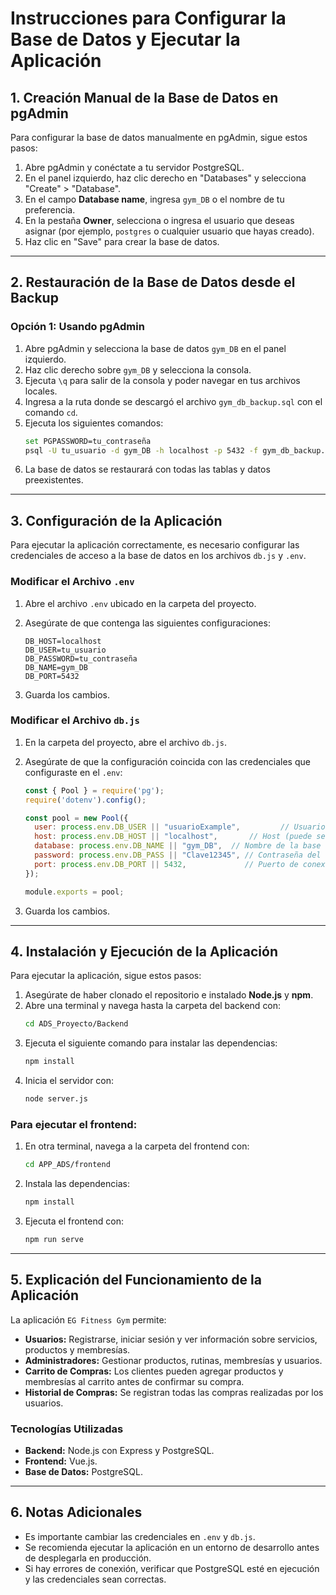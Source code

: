 # Instrucciones para Configurar la Base de Datos y Ejecutar la Aplicación

## 1. Creación Manual de la Base de Datos en pgAdmin

Para configurar la base de datos manualmente en pgAdmin, sigue estos pasos:

1. Abre pgAdmin y conéctate a tu servidor PostgreSQL.
2. En el panel izquierdo, haz clic derecho en "Databases" y selecciona "Create" > "Database".
3. En el campo **Database name**, ingresa `gym_DB` o el nombre de tu preferencia.
4. En la pestaña **Owner**, selecciona o ingresa el usuario que deseas asignar (por ejemplo, `postgres` o cualquier usuario que hayas creado).
5. Haz clic en "Save" para crear la base de datos.

---

## 2. Restauración de la Base de Datos desde el Backup

### Opción 1: Usando pgAdmin

1. Abre pgAdmin y selecciona la base de datos `gym_DB` en el panel izquierdo.
2. Haz clic derecho sobre `gym_DB` y selecciona la consola.
3. Ejecuta `\q` para salir de la consola y poder navegar en tus archivos locales.
4. Ingresa a la ruta donde se descargó el archivo `gym_db_backup.sql` con el comando `cd`.
5. Ejecuta los siguientes comandos:
   ```sh
   set PGPASSWORD=tu_contraseña
   psql -U tu_usuario -d gym_DB -h localhost -p 5432 -f gym_db_backup.sql
   ```
6. La base de datos se restaurará con todas las tablas y datos preexistentes.

---

## 3. Configuración de la Aplicación

Para ejecutar la aplicación correctamente, es necesario configurar las credenciales de acceso a la base de datos en los archivos `db.js` y `.env`.

### Modificar el Archivo `.env`

1. Abre el archivo `.env` ubicado en la carpeta del proyecto.

2. Asegúrate de que contenga las siguientes configuraciones:

   ```env
   DB_HOST=localhost
   DB_USER=tu_usuario
   DB_PASSWORD=tu_contraseña
   DB_NAME=gym_DB
   DB_PORT=5432
   ```

3. Guarda los cambios.

### Modificar el Archivo `db.js`

1. En la carpeta del proyecto, abre el archivo `db.js`.

2. Asegúrate de que la configuración coincida con las credenciales que configuraste en el `.env`:

   ```js
   const { Pool } = require('pg');
   require('dotenv').config();

   const pool = new Pool({
     user: process.env.DB_USER || "usuarioExample",         // Usuario de PostgreSQL
     host: process.env.DB_HOST || "localhost",       // Host (puede ser localhost o remoto)
     database: process.env.DB_NAME || "gym_DB",  // Nombre de la base de datos
     password: process.env.DB_PASS || "Clave12345", // Contraseña del usuario asignado a tu base de datos.
     port: process.env.DB_PORT || 5432,             // Puerto de conexión (por defecto 5432)
   });

   module.exports = pool;
   ```

3. Guarda los cambios.

---

## 4. Instalación y Ejecución de la Aplicación

Para ejecutar la aplicación, sigue estos pasos:

1. Asegúrate de haber clonado el repositorio e instalado **Node.js** y **npm**.
2. Abre una terminal y navega hasta la carpeta del backend con:
   ```sh
   cd ADS_Proyecto/Backend
   ```
3. Ejecuta el siguiente comando para instalar las dependencias:
   ```sh
   npm install
   ```
4. Inicia el servidor con:
   ```sh
   node server.js
   ```

### Para ejecutar el frontend:

1. En otra terminal, navega a la carpeta del frontend con:
   ```sh
   cd APP_ADS/frontend
   ```
2. Instala las dependencias:
   ```sh
   npm install
   ```
3. Ejecuta el frontend con:
   ```sh
   npm run serve
   ```

---

## 5. Explicación del Funcionamiento de la Aplicación

La aplicación `EG Fitness Gym` permite:

- **Usuarios:** Registrarse, iniciar sesión y ver información sobre servicios, productos y membresías.
- **Administradores:** Gestionar productos, rutinas, membresías y usuarios.
- **Carrito de Compras:** Los clientes pueden agregar productos y membresías al carrito antes de confirmar su compra.
- **Historial de Compras:** Se registran todas las compras realizadas por los usuarios.

### Tecnologías Utilizadas

- **Backend:** Node.js con Express y PostgreSQL.
- **Frontend:** Vue.js.
- **Base de Datos:** PostgreSQL.

---

## 6. Notas Adicionales

- Es importante cambiar las credenciales en `.env` y `db.js`.
- Se recomienda ejecutar la aplicación en un entorno de desarrollo antes de desplegarla en producción.
- Si hay errores de conexión, verificar que PostgreSQL esté en ejecución y las credenciales sean correctas.

